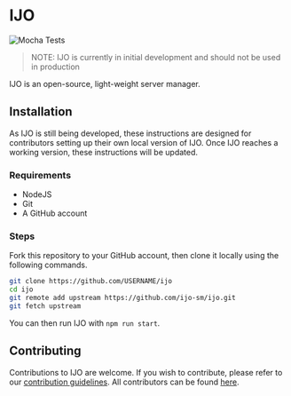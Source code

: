 # IJO

![Mocha Tests](https://github.com/ijo-sm/ijo/workflows/Mocha%20Tests/badge.svg)

> NOTE: IJO is currently in initial development and should not be used in production

IJO is an open-source, light-weight server manager.

## Installation

As IJO is still being developed, these instructions are designed for contributors setting up their own local version of IJO.
Once IJO reaches a working version, these instructions will be updated.

### Requirements

- NodeJS
- Git
- A GitHub account

### Steps

Fork this repository to your GitHub account, then clone it locally using the following commands.
```bash
git clone https://github.com/USERNAME/ijo
cd ijo
git remote add upstream https://github.com/ijo-sm/ijo.git
git fetch upstream
```

You can then run IJO with `npm run start`.

## Contributing

Contributions to IJO are welcome.
If you wish to contribute, please refer to our [contribution guidelines](CONTRIBUTING.md).
All contributors can be found [here](https://github.com/ijo-sm/ijo/graphs/contributors).
